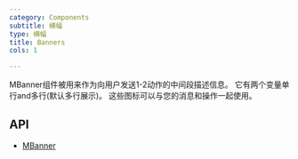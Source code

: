 ```yaml
---
category: Components
subtitle: 横幅
type: 横幅
title: Banners
cols: 1

---
```


MBanner组件被用来作为向用户发送1-2动作的中间段描述信息。 它有两个变量单行and多行(默认多行展示)。 这些图标可以与您的消息和操作一起使用。

## API

- [MBanner](/docs/api/MBanner)